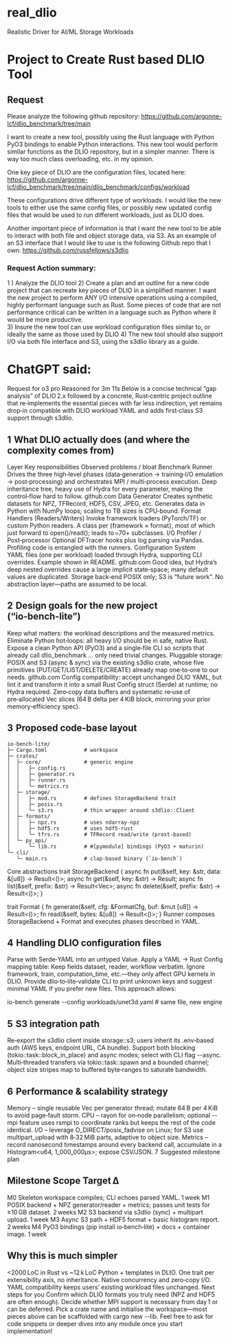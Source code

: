 # real_dlio
Realistic Driver for AI/ML Storage Workloads

# Project to Create Rust based DLIO Tool
## Request
Please analyze the following github repository:  https://github.com/argonne-lcf/dlio_benchmark/tree/main

I want to create a new tool, possibly using the Rust language with Python PyO3 bindings to enable Python interactions.  This new tool would perform similar functions as the DLIO repository, but in a simpler manner.  There is way too much class overloading, etc. in my opinion.  

One key piece of DLIO are the configuration files, located here: https://github.com/argonne-lcf/dlio_benchmark/tree/main/dlio_benchmark/configs/workload

These configurations drive different type of workloads.  I would like the new tools to either use the same config files, or possibly new updated config files that would be used to run different workloads, just as DLIO does.  

Another important piece of information is that I want the new tool to be able to interact with both file and object storage data, via S3.  As an example of an S3 interface that I would like to use is the following Github repo that I own:  https://github.com/russfellows/s3dlio

### Request Action summary:
1 ) Analyze the DLIO tool
2) Create a plan and an outline for a new code project that can recreate key pieces of DLIO in a simplified manner.  I want the new project to perform ANY I/O intensive operations using a compiled, highly performant language such as Rust.  Some pieces of code that are not performance critical can be written in a language such as Python where it would be more productive.  
3) Insure the new tool can use workload configuration files similar to, or ideally the same as those used by DLIO
4) The new tool should also support I/O via both file interface and S3, using the s3dlio library as a guide.

# ChatGPT said:
Request for o3 pro
Reasoned for 3m 11s
Below is a concise technical “gap analysis” of DLIO 2.x followed by a concrete, Rust‑centric project outline that re‑implements the essential pieces with far less indirection, yet remains drop‑in compatible with DLIO workload YAML and adds first‑class S3 support through s3dlio.

## 1  What DLIO actually does (and where the complexity comes from)

Layer	Key responsibilities	Observed problems / bloat
Benchmark Runner	Drives the three high‑level phases (data‑generation → training‑I/O emulation → post‑processing) and orchestrates MPI / multi‑process execution.	Deep inheritance tree, heavy use of Hydra for every parameter, making the control‑flow hard to follow.
github.com
Data Generator	Creates synthetic datasets for NPZ, TFRecord, HDF5, CSV, JPEG, etc.	Generates data in Python with NumPy loops; scaling to TB sizes is CPU‑bound.
Format Handlers (Readers/Writers)	Invoke framework loaders (PyTorch/TF) or custom Python readers.	A class per {framework × format}, most of which just forward to open()/read(); leads to ▹70+ subclasses.
I/O Profiler / Post‑processor	Optional DFTracer hooks plus log parsing via Pandas.	Profiling code is entangled with the runners.
Configuration System	YAML files (one per workload) loaded through Hydra, supporting CLI overrides. Example shown in README.
github.com
Good idea, but Hydra’s deep nested overrides cause a large implicit state‑space; many default values are duplicated.
Storage back‑end	POSIX only; S3 is “future work”.	No abstraction layer—paths are assumed to be local.
## 2  Design goals for the new project (“io‑bench‑lite”)

Keep what matters: the workload descriptions and the measured metrics.
Eliminate Python hot‑loops: all heavy I/O should be in safe, native Rust.
Expose a clean Python API (PyO3) and a single‑file CLI so scripts that already call dlio_benchmark … only need trivial changes.
Pluggable storage: POSIX and S3 (async & sync) via the existing s3dlio crate, whose five primitives (PUT/GET/LIST/DELETE/CREATE) already map one‑to‑one to our needs. 
github.com
Config compatibility: accept unchanged DLIO YAML, but lint it and transform it into a small Rust Config struct (Serde) at runtime; no Hydra required.
Zero‑copy data buffers and systematic re‑use of pre‑allocated Vec<u8> slices (64 B delta per 4 KiB block, mirroring your prior memory‑efficiency spec).

## 3  Proposed code‑base layout
```
io-bench-lite/
├─ Cargo.toml            # workspace
├─ crates/
│  ├─ core/              # generic engine
│  │   ├─ config.rs
│  │   ├─ generator.rs
│  │   ├─ runner.rs
│  │   └─ metrics.rs
│  ├─ storage/
│  │   ├─ mod.rs         # defines StorageBackend trait
│  │   ├─ posix.rs
│  │   └─ s3.rs          # thin wrapper around s3dlio::Client
│  ├─ formats/
│  │   ├─ npz.rs         # uses ndarray-npz
│  │   ├─ hdf5.rs        # uses hdf5‑rust
│  │   └─ tfrs.rs        # TFRecord read/write (prost‑based)
│  └─ py_api/
│      └─ lib.rs         # #[pymodule] bindings (PyO3 + maturin)
└─ cli/
   └─ main.rs            # clap‑based binary (`io-bench`)
```
   
   
Core abstractions
trait StorageBackend {
    async fn put(&self, key: &str, data: &[u8]) -> Result<()>;
    async fn get(&self, key: &str) -> Result<Bytes>;
    async fn list(&self, prefix: &str) -> Result<Vec<String>>;
    async fn delete(&self, prefix: &str) -> Result<()>;
}

trait Format {
    fn generate(&self, cfg: &FormatCfg, buf: &mut [u8]) -> Result<()>;
    fn read(&self, bytes: &[u8]) -> Result<()>;
}
Runner composes StorageBackend + Format and executes phases described in YAML.

## 4  Handling DLIO configuration files

Parse with Serde‑YAML into an untyped Value.
Apply a YAML → Rust Config mapping table:
Keep fields dataset, reader, workflow verbatim.
Ignore framework, train, computation_time, etc.—they only affect GPU kernels in DLIO.
Provide dlio‑to‑lite‑validate CLI to print unknown keys and suggest minimal YAML if you prefer new files.
This approach allows:

io-bench generate --config workloads/unet3d.yaml  # same file, new engine

## 5  S3 integration path

Re‑export the s3dlio client inside storage::s3; users inherit its .env‑based auth (AWS keys, endpoint URL, CA bundle).
Support both blocking (tokio::task::block_in_place) and async modes; select with CLI flag --async.
Multi‑threaded transfers via tokio::task::spawn and a bounded channel; object size stripes map to buffered byte‑ranges to saturate bandwidth.

## 6  Performance & scalability strategy

Memory – single reusable Vec<u8> per generator thread; mutate 64 B per 4 KiB to avoid page‑fault storm.
CPU – rayon for on‑node parallelism; optional --mpi feature uses rsmpi to coordinate ranks but keeps the rest of the code identical.
I/O – leverage O_DIRECT/posix_fadvise on Linux; for S3 use multipart_upload with 8‑32 MiB parts, adaptive to object size.
Metrics – record nanosecond timestamps around every backend call, accumulate in a Histogram<u64, 1_000_000µs>; expose CSV/JSON.
7  Suggested milestone plan

## Milestone	Scope	Target Δ
M0	Skeleton workspace compiles; CLI echoes parsed YAML.	1 week
M1	POSIX backend + NPZ generator/reader + metrics; passes unit tests for ≥10 GB dataset.	2 weeks
M2	S3 backend via s3dlio (sync) + multipart upload.	1 week
M3	Async S3 path + HDF5 format + basic histogram report.	2 weeks
M4	PyO3 bindings (pip install io‑bench‑lite) + docs + container image.	1 week

## Why this is much simpler
<2000 LoC in Rust vs ~12 k LoC Python + templates in DLIO.
One trait per extensibility axis, no inheritance.
Native concurrency and zero‑copy I/O.
YAML compatibility keeps users’ existing workload files unchanged.
Next steps for you
Confirm which DLIO formats you truly need (NPZ and HDF5 are often enough).
Decide whether MPI support is necessary from day 1 or can be deferred.
Pick a crate name and initialise the workspace—most pieces above can be scaffolded with cargo new --lib.
Feel free to ask for code snippets or deeper dives into any module once you start implementation!


